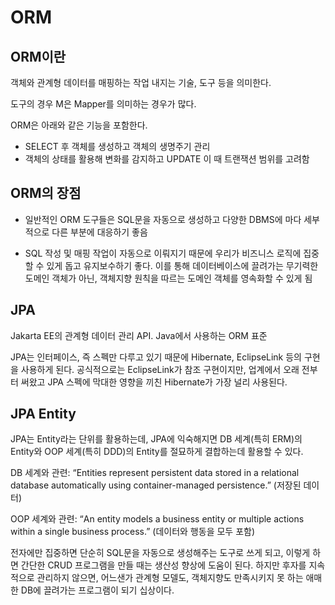 # ORM

## ORM이란

객체와 관계형 데이터를 매핑하는 작업 내지는 기술, 도구 등을 의미한다.

도구의 경우 M은 Mapper를 의미하는 경우가 많다.

ORM은 아래와 같은 기능을 포함한다.

- SELECT 후 객체를 생성하고 객체의 생명주기 관리
- 객체의 상태를 활용해 변화를 감지하고 UPDATE 이 때 트랜잭션 범위를 고려함

## ORM의 장점

- 일반적인 ORM 도구들은 SQL문을 자동으로 생성하고 다양한 DBMS에 마다 세부적으로 다른 부분에 대응하기 좋음

- SQL 작성 및 매핑 작업이 자동으로 이뤄지기 때문에 우리가 비즈니스 로직에 집중할 수 있게 돕고 유지보수하기 좋다. 이를 통해 데이터베이스에 끌려가는 무기력한 도메인 객체가 아닌, 객체지향 원칙을 따르는 도메인 객체를 영속화할 수 있게 됨

## JPA

Jakarta EE의 관계형 데이터 관리 API. Java에서 사용하는 ORM 표준

JPA는 인터페이스, 즉 스펙만 다루고 있기 때문에 Hibernate, EclipseLink 등의 구현을 사용하게 된다. 공식적으로는 EclipseLink가 참조 구현이지만, 업계에서 오래 전부터 써왔고 JPA 스펙에 막대한 영향을 끼친 Hibernate가 가장 널리 사용된다.

## JPA Entity

JPA는 Entity라는 단위를 활용하는데, JPA에 익숙해지면 DB 세계(특히 ERM)의 Entity와 OOP 세계(특히 DDD)의 Entity를 절묘하게 결합하는데 활용할 수 있다.

DB 세계와 관련: “Entities represent persistent data stored in a relational database automatically using container-managed persistence.” (저장된 데이터)

OOP 세계와 관련: “An entity models a business entity or multiple actions within a single business process.” (데이터와 행동을 모두 포함)

전자에만 집중하면 단순히 SQL문을 자동으로 생성해주는 도구로 쓰게 되고, 이렇게 하면 간단한 CRUD 프로그램을 만들 때는 생산성 향상에 도움이 된다. 하지만 후자를 지속적으로 관리하지 않으면, 어느샌가 관계형 모델도, 객체지향도 만족시키지 못 하는 애매한 DB에 끌려가는 프로그램이 되기 십상이다.